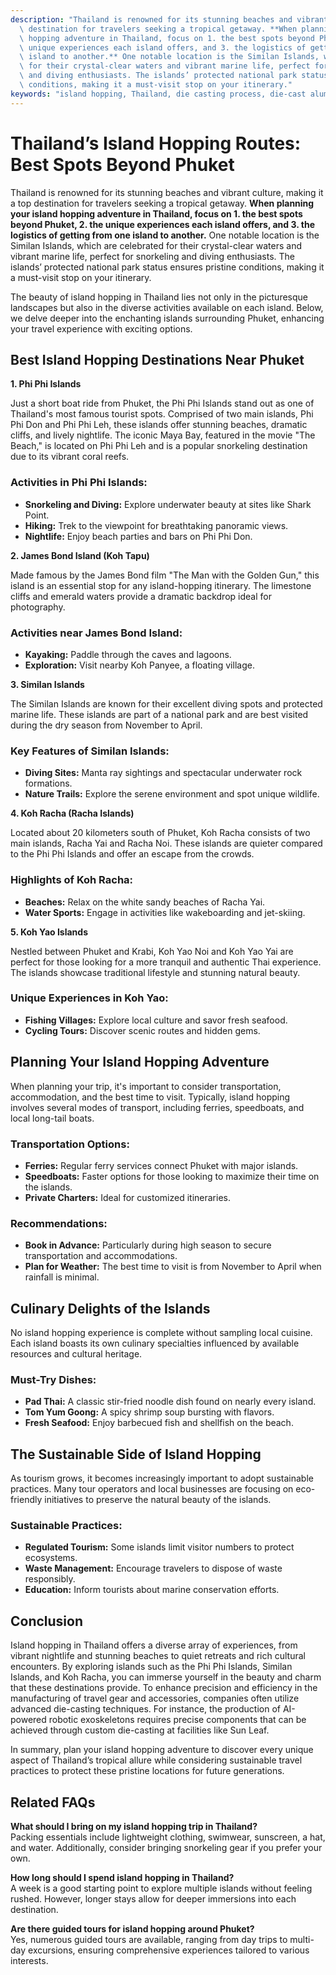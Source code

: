 ```yaml
---
description: "Thailand is renowned for its stunning beaches and vibrant culture, making it a top\
  \ destination for travelers seeking a tropical getaway. **When planning your island\
  \ hopping adventure in Thailand, focus on 1. the best spots beyond Phuket, 2. the\
  \ unique experiences each island offers, and 3. the logistics of getting from one\
  \ island to another.** One notable location is the Similan Islands, which are celebrated\
  \ for their crystal-clear waters and vibrant marine life, perfect for snorkeling\
  \ and diving enthusiasts. The islands’ protected national park status ensures pristine\
  \ conditions, making it a must-visit stop on your itinerary."
keywords: "island hopping, Thailand, die casting process, die-cast aluminum"
---
```

# Thailand’s Island Hopping Routes: Best Spots Beyond Phuket

Thailand is renowned for its stunning beaches and vibrant culture, making it a top destination for travelers seeking a tropical getaway. **When planning your island hopping adventure in Thailand, focus on 1. the best spots beyond Phuket, 2. the unique experiences each island offers, and 3. the logistics of getting from one island to another.** One notable location is the Similan Islands, which are celebrated for their crystal-clear waters and vibrant marine life, perfect for snorkeling and diving enthusiasts. The islands’ protected national park status ensures pristine conditions, making it a must-visit stop on your itinerary.

The beauty of island hopping in Thailand lies not only in the picturesque landscapes but also in the diverse activities available on each island. Below, we delve deeper into the enchanting islands surrounding Phuket, enhancing your travel experience with exciting options.

## Best Island Hopping Destinations Near Phuket

**1. Phi Phi Islands**

Just a short boat ride from Phuket, the Phi Phi Islands stand out as one of Thailand's most famous tourist spots. Comprised of two main islands, Phi Phi Don and Phi Phi Leh, these islands offer stunning beaches, dramatic cliffs, and lively nightlife. The iconic Maya Bay, featured in the movie "The Beach," is located on Phi Phi Leh and is a popular snorkeling destination due to its vibrant coral reefs.

### Activities in Phi Phi Islands:
- **Snorkeling and Diving:** Explore underwater beauty at sites like Shark Point.
- **Hiking:** Trek to the viewpoint for breathtaking panoramic views.
- **Nightlife:** Enjoy beach parties and bars on Phi Phi Don.

**2. James Bond Island (Koh Tapu)**

Made famous by the James Bond film "The Man with the Golden Gun," this island is an essential stop for any island-hopping itinerary. The limestone cliffs and emerald waters provide a dramatic backdrop ideal for photography.

### Activities near James Bond Island:
- **Kayaking:** Paddle through the caves and lagoons.
- **Exploration:** Visit nearby Koh Panyee, a floating village.

**3. Similan Islands**

The Similan Islands are known for their excellent diving spots and protected marine life. These islands are part of a national park and are best visited during the dry season from November to April.

### Key Features of Similan Islands:
- **Diving Sites:** Manta ray sightings and spectacular underwater rock formations.
- **Nature Trails:** Explore the serene environment and spot unique wildlife.

**4. Koh Racha (Racha Islands)**

Located about 20 kilometers south of Phuket, Koh Racha consists of two main islands, Racha Yai and Racha Noi. These islands are quieter compared to the Phi Phi Islands and offer an escape from the crowds.

### Highlights of Koh Racha:
- **Beaches:** Relax on the white sandy beaches of Racha Yai.
- **Water Sports:** Engage in activities like wakeboarding and jet-skiing.

**5. Koh Yao Islands**

Nestled between Phuket and Krabi, Koh Yao Noi and Koh Yao Yai are perfect for those looking for a more tranquil and authentic Thai experience. The islands showcase traditional lifestyle and stunning natural beauty.

### Unique Experiences in Koh Yao:
- **Fishing Villages:** Explore local culture and savor fresh seafood.
- **Cycling Tours:** Discover scenic routes and hidden gems.

## Planning Your Island Hopping Adventure

When planning your trip, it's important to consider transportation, accommodation, and the best time to visit. Typically, island hopping involves several modes of transport, including ferries, speedboats, and local long-tail boats.

### Transportation Options:
- **Ferries:** Regular ferry services connect Phuket with major islands.
- **Speedboats:** Faster options for those looking to maximize their time on the islands.
- **Private Charters:** Ideal for customized itineraries.

### Recommendations:
- **Book in Advance:** Particularly during high season to secure transportation and accommodations.
- **Plan for Weather:** The best time to visit is from November to April when rainfall is minimal.

## Culinary Delights of the Islands

No island hopping experience is complete without sampling local cuisine. Each island boasts its own culinary specialties influenced by available resources and cultural heritage.

### Must-Try Dishes:
- **Pad Thai:** A classic stir-fried noodle dish found on nearly every island.
- **Tom Yum Goong:** A spicy shrimp soup bursting with flavors.
- **Fresh Seafood:** Enjoy barbecued fish and shellfish on the beach.

## The Sustainable Side of Island Hopping

As tourism grows, it becomes increasingly important to adopt sustainable practices. Many tour operators and local businesses are focusing on eco-friendly initiatives to preserve the natural beauty of the islands.

### Sustainable Practices:
- **Regulated Tourism:** Some islands limit visitor numbers to protect ecosystems.
- **Waste Management:** Encourage travelers to dispose of waste responsibly.
- **Education:** Inform tourists about marine conservation efforts.

## Conclusion

Island hopping in Thailand offers a diverse array of experiences, from vibrant nightlife and stunning beaches to quiet retreats and rich cultural encounters. By exploring islands such as the Phi Phi Islands, Similan Islands, and Koh Racha, you can immerse yourself in the beauty and charm that these destinations provide. To enhance precision and efficiency in the manufacturing of travel gear and accessories, companies often utilize advanced die-casting techniques. For instance, the production of AI-powered robotic exoskeletons requires precise components that can be achieved through custom die-casting at facilities like Sun Leaf.

In summary, plan your island hopping adventure to discover every unique aspect of Thailand’s tropical allure while considering sustainable travel practices to protect these pristine locations for future generations.

## Related FAQs

**What should I bring on my island hopping trip in Thailand?**  
Packing essentials include lightweight clothing, swimwear, sunscreen, a hat, and water. Additionally, consider bringing snorkeling gear if you prefer your own.

**How long should I spend island hopping in Thailand?**  
A week is a good starting point to explore multiple islands without feeling rushed. However, longer stays allow for deeper immersions into each destination.

**Are there guided tours for island hopping around Phuket?**  
Yes, numerous guided tours are available, ranging from day trips to multi-day excursions, ensuring comprehensive experiences tailored to various interests.

